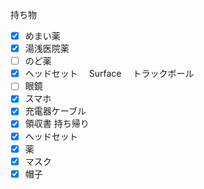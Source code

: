 持ち物
- [x] めまい薬
- [x] 湯浅医院薬
- [ ] のど薬
- [x] ヘッドセット
　Surface
　トラックボール
- [ ] 眼鏡
- [x] スマホ
- [x] 充電器ケーブル
- [x] 領収書
持ち帰り
- [x] ヘッドセット
- [x] 薬
- [x] マスク
- [x] 帽子

